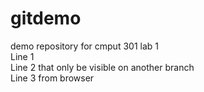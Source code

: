 # gitdemo
demo repository for cmput 301 lab 1<br/>
Line 1<br/>
Line 2 that only be visible on another branch<br/>
Line 3 from browser
